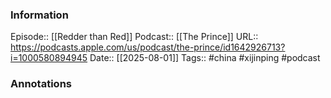 ### Information

Episode:: [[Redder than Red]]
Podcast:: [[The Prince]]
URL:: https://podcasts.apple.com/us/podcast/the-prince/id1642926713?i=1000580894945
Date:: [[2025-08-01]]
Tags:: #china #xijinping 
#podcast


### Annotations

